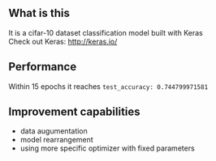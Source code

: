 ## What is this ##
It is a cifar-10 dataset classification model built with Keras   
Check out Keras: http://keras.io/

## Performance ##
 Within 15 epochs it reaches `test_accuracy: 0.744799971581`

## Improvement capabilities ##
* data augumentation
* model rearrangement
* using more specific optimizer with fixed parameters

